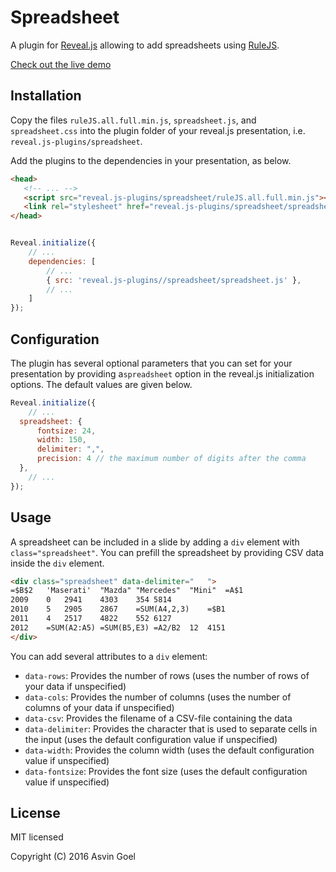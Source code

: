 # Spreadsheet

A plugin for [Reveal.js](https://github.com/hakimel/reveal.js) allowing to add spreadsheets using [RuleJS](https://github.com/handsontable/RuleJS). 

[Check out the live demo](http://courses.telematique.eu/reveal.js-plugins/spreadsheet-demo.html)

## Installation

Copy the files ```ruleJS.all.full.min.js```, ```spreadsheet.js```, and ```spreadsheet.css``` into the plugin folder of your reveal.js presentation, i.e. ```reveal.js-plugins/spreadsheet```.

Add the plugins to the dependencies in your presentation, as below. 

```html
<head>
   <!-- ... -->
   <script src="reveal.js-plugins/spreadsheet/ruleJS.all.full.min.js"></script>
   <link rel="stylesheet" href="reveal.js-plugins/spreadsheet/spreadsheet.css">
</head>

```

```javascript

Reveal.initialize({
	// ...
	dependencies: [
		// ... 
		{ src: 'reveal.js-plugins//spreadsheet/spreadsheet.js' },
		// ... 
	]
});
```

## Configuration

The plugin has several optional parameters that you can set for your presentation by providing a```spreadsheet``` option in the reveal.js initialization options. The default values are given below.


```javascript
Reveal.initialize({
	// ...
  spreadsheet: {
	  fontsize: 24,
	  width: 150,
	  delimiter: ",",
	  precision: 4 // the maximum number of digits after the comma
  },
	// ...
});
```
## Usage

A spreadsheet can be included in a slide by adding a ```div``` element with ```class="spreadsheet"```. You can prefill the spreadsheet by providing CSV data inside the ```div``` element.

```html
<div class="spreadsheet" data-delimiter="	">
=$B$2	'Maserati'	"Mazda"	"Mercedes"	"Mini"	=A$1
2009	0	2941	4303	354	5814
2010	5	2905	2867	=SUM(A4,2,3)	=$B1
2011	4	2517	4822	552	6127
2012	=SUM(A2:A5)	=SUM(B5,E3)	=A2/B2	12	4151
</div>
```
You can add several attributes to a ```div``` element:
- ```data-rows```: Provides the number of rows (uses the number of rows of your data if unspecified) 
- ```data-cols```: Provides the number of columns (uses the number of columns of your data if unspecified) 
- ```data-csv```: Provides the filename of a CSV-file containing the data
- ```data-delimiter```: Provides the character that is used to separate cells in the input (uses the default configuration value if unspecified) 
- ```data-width```: Provides the column width (uses the default configuration value if unspecified) 
- ```data-fontsize```: Provides the font size (uses the default configuration value if unspecified) 

## License

MIT licensed

Copyright (C) 2016 Asvin Goel
